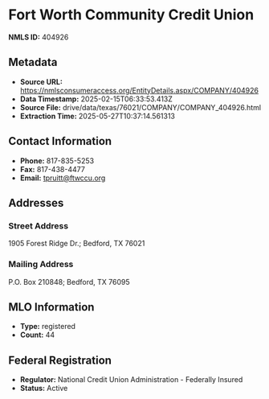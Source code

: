 # Fort Worth Community Credit Union

**NMLS ID:** 404926

## Metadata
- **Source URL:** https://nmlsconsumeraccess.org/EntityDetails.aspx/COMPANY/404926
- **Data Timestamp:** 2025-02-15T06:33:53.413Z
- **Source File:** drive/data/texas/76021/COMPANY/COMPANY_404926.html
- **Extraction Time:** 2025-05-27T10:37:14.561313

## Contact Information
- **Phone:** 817-835-5253
- **Fax:** 817-438-4477
- **Email:** tpruitt@ftwccu.org

## Addresses
### Street Address
1905 Forest Ridge Dr.; Bedford, TX 76021

### Mailing Address
P.O. Box 210848; Bedford, TX 76095

## MLO Information
- **Type:** registered
- **Count:** 44

## Federal Registration
- **Regulator:** National Credit Union Administration - Federally Insured
- **Status:** Active
